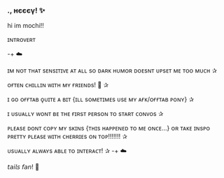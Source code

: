 ### ., нєєєγ! ✨
hi im mochi!!

ɪɴᴛʀᴏᴠᴇʀᴛ

-+ ☁️

ɪᴍ ɴᴏᴛ ᴛʜᴀᴛ sᴇɴsɪᴛɪᴠᴇ ᴀᴛ ᴀʟʟ sᴏ ᴅᴀʀᴋ ʜᴜᴍᴏʀ ᴅᴏᴇsɴᴛ ᴜᴘsᴇᴛ ᴍᴇ ᴛᴏᴏ ᴍᴜᴄʜ ✰

ᴏғᴛᴇɴ ᴄʜɪʟʟɪɴ ᴡɪᴛʜ ᴍʏ ғʀɪᴇɴᴅs! 🩵 ✰

ɪ ɢᴏ ᴏғғᴛᴀʙ ǫᴜɪᴛᴇ ᴀ ʙɪᴛ {ɪʟʟ sᴏᴍᴇᴛɪᴍᴇs ᴜsᴇ ᴍʏ ᴀғᴋ/ᴏғғᴛᴀʙ ᴘᴏɴʏ} ✰

ɪ ᴜsᴜᴀʟʟʏ ᴡᴏɴᴛ ʙᴇ ᴛʜᴇ ғɪʀsᴛ ᴘᴇʀsᴏɴ ᴛᴏ sᴛᴀʀᴛ ᴄᴏɴᴠᴏs ✰

ᴘʟᴇᴀsᴇ ᴅᴏɴᴛ ᴄᴏᴘʏ ᴍʏ sᴋɪɴs {ᴛʜɪs ʜᴀᴘᴘᴇɴᴇᴅ ᴛᴏ ᴍᴇ ᴏɴᴄᴇ...} ᴏʀ ᴛᴀᴋᴇ ɪɴsᴘᴏ ᴘʀᴇᴛᴛʏ ᴘʟᴇᴀsᴇ ᴡɪᴛʜ ᴄʜᴇʀʀɪᴇs ᴏɴ ᴛᴏᴘ!!!!!!! ✰

ᴜsᴜᴀʟʟʏ ᴀʟᴡᴀʏs ᴀʙʟᴇ ᴛᴏ ɪɴᴛᴇʀᴀᴄᴛ! ✰
-+ ☁️



𝘵𝘢𝘪𝘭𝘴 𝘧𝘢𝘯! 
🍻
<!--
**mochitails/mochitails** is a ✨ _special_ ✨ repository because its `README.md` (this file) appears on your GitHub profile.


